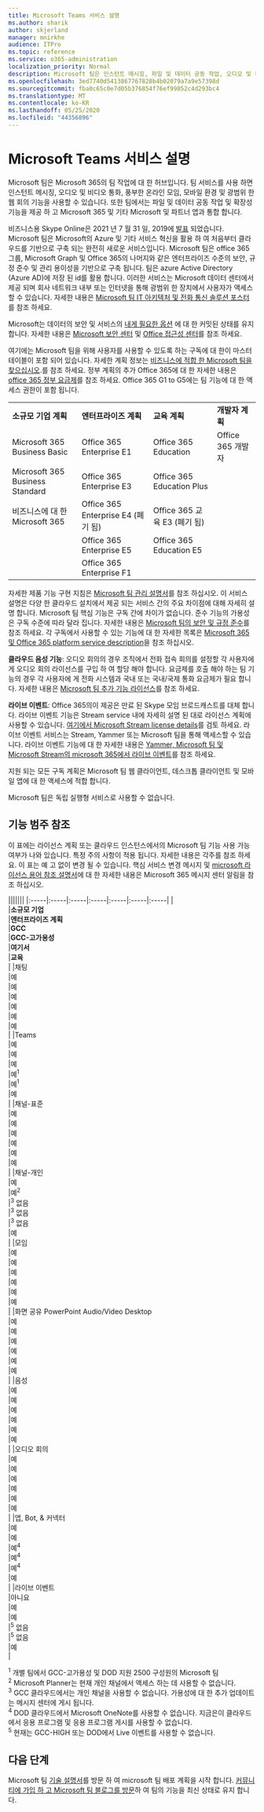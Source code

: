 ```yaml
---
title: Microsoft Teams 서비스 설명
ms.author: sharik
author: skjerland
manager: mnirkhe
audience: ITPro
ms.topic: reference
ms.service: o365-administration
localization_priority: Normal
description: Microsoft 팀은 인스턴트 메시징, 파일 및 데이터 공동 작업, 오디오 및 비디오 통화, 리치 온라인 모임, 모바일 환경 및 광범위 한 웹 회의 기능을 제공 합니다.
ms.openlocfilehash: 3ed7740d5413867767828b4b02079a7a9e57398d
ms.sourcegitcommit: fba0c65c0e7d05b376854f76ef99852c4d293bc4
ms.translationtype: MT
ms.contentlocale: ko-KR
ms.lasthandoff: 05/25/2020
ms.locfileid: "44356896"
---
```

# <a name="microsoft-teams-service-description"></a>Microsoft Teams 서비스 설명

Microsoft 팀은 Microsoft 365의 팀 작업에 대 한 허브입니다. 팀 서비스를 사용 하면 인스턴트 메시징, 오디오 및 비디오 통화, 풍부한 온라인 모임, 모바일 환경 및 광범위 한 웹 회의 기능을 사용할 수 있습니다. 또한 팀에서는 파일 및 데이터 공동 작업 및 확장성 기능을 제공 하 고 Microsoft 365 및 기타 Microsoft 및 파트너 앱과 통합 합니다.

비즈니스용 Skype Online은 2021 년 7 월 31 일, 2019에 [발표](https://techcommunity.microsoft.com/t5/Microsoft-Teams-Blog/Skype-for-Business-Online-to-Be-Retired-in-2021/ba-p/777833) 되었습니다. Microsoft 팀은 Microsoft의 Azure 및 기타 서비스 혁신을 활용 하 여 처음부터 클라우드를 기반으로 구축 되는 완전히 새로운 서비스입니다. Microsoft 팀은 office 365 그룹, Microsoft Graph 및 Office 365의 나머지와 같은 엔터프라이즈 수준의 보안, 규정 준수 및 관리 용이성을 기반으로 구축 됩니다. 팀은 azure Active Directory (Azure AD)에 저장 된 id를 활용 합니다. 이러한 서비스는 Microsoft 데이터 센터에서 제공 되며 회사 네트워크 내부 또는 인터넷을 통해 광범위 한 장치에서 사용자가 액세스할 수 있습니다. 자세한 내용은 [Microsoft 팀 IT 아키텍처 및 전화 통신 솔루션 포스터](https://docs.microsoft.com/microsoftteams/teams-architecture-solutions-posters)를 참조 하세요.

Microsoft는 데이터의 보안 및 서비스의 [내게 필요한 옵션](https://www.microsoft.com/trust-center/compliance/accessibility) 에 대 한 커밋된 상태를 유지 합니다. 자세한 내용은 [Microsoft 보안 센터](https://www.microsoft.com/trust-center) 및 [Office 접근성 센터](https://support.office.com/article/Office-Accessibility-Center-Resources-for-people-with-disabilities-ecab0fcf-d143-4fe8-a2ff-6cd596bddc6d)를 참조 하세요.

여기에는 Microsoft 팀을 위해 사용자를 사용할 수 있도록 하는 구독에 대 한이 마스터 테이블이 포함 되어 있습니다. 자세한 계획 정보는 [비즈니스에 적합 한 Microsoft 팀을 찾으십시오](https://www.microsoft.com/microsoft-365/microsoft-teams/compare-microsoft-teams-options?rtc=1).를 참조 하세요. 정부 계획의 추가 Office 365에 대 한 자세한 내용은 [office 365 정부 요금제](https://www.microsoft.com/microsoft-365/government/compare-office-365-government-plans)를 참조 하세요. Office 365 G1 to G5에는 팀 기능에 대 한 액세스 권한이 포함 됩니다.

|||||
|:-----|:-----|:-----|:-----|
|**소규모 기업 계획** <br/> |**엔터프라이즈 계획** <br/> |**교육 계획** <br/> |**개발자 계획** <br/> |
|Microsoft 365 Business Basic  <br/> |Office 365 Enterprise E1  <br/> |Office 365 Education  <br/> |Office 365 개발자  <br/> |
|Microsoft 365 Business Standard  <br/> |Office 365 Enterprise E3  <br/> |Office 365 Education Plus  <br/> |   <br/> |
|비즈니스에 대 한 Microsoft 365  <br/> |Office 365 Enterprise E4 (폐기 됨)  <br/> |Office 365 교육 E3 (폐기 됨)  <br/> |  <br/> |
|  <br/> |Office 365 Enterprise E5  <br/> |Office 365 Education E5  <br/> |  <br/> |
|  <br/> |Office 365 Enterprise F1  <br/> |  <br/> |  <br/> |

자세한 제품 기능 구현 지침은 [Microsoft 팀 관리 설명서](https://docs.microsoft.com/MicrosoftTeams)를 참조 하십시오. 이 서비스 설명은 다양 한 클라우드 설치에서 제공 되는 서비스 간의 주요 차이점에 대해 자세히 설명 합니다. Microsoft 팀 핵심 기능은 구독 간에 차이가 없습니다. 준수 기능의 가용성은 구독 수준에 따라 달라 집니다. 자세한 내용은 [Microsoft 팀의 보안 및 규정 준수](https://docs.microsoft.com/microsoftteams/security-compliance-overview)를 참조 하세요. 각 구독에서 사용할 수 있는 기능에 대 한 자세한 목록은 [Microsoft 365 및 Office 365 platform service description](https://docs.microsoft.com/office365/servicedescriptions/office-365-platform-service-description/office-365-platform-service-description)을 참조 하십시오.

**클라우드 음성 기능**: 오디오 회의의 경우 조직에서 전화 접속 회의를 설정할 각 사용자에 게 오디오 회의 라이선스를 구입 하 여 할당 해야 합니다. 요금제를 호출 해야 하는 팀 기능의 경우 각 사용자에 게 전화 시스템과 국내 또는 국내/국제 통화 요금제가 필요 합니다. 자세한 내용은 [Microsoft 팀 추가 기능 라이선스](https://docs.microsoft.com/microsoftteams/teams-add-on-licensing/microsoft-teams-add-on-licensing)를 참조 하세요.

**라이브 이벤트**: Office 365의이 제공은 만료 된 Skype 모임 브로드캐스트를 대체 합니다. 라이브 이벤트 기능은 Stream service 내에 자세히 설명 된 대로 라이선스 계획에 사용할 수 있습니다. [여기에서 Microsoft Stream license details](https://docs.microsoft.com/stream/license-overview)를 검토 하세요. 라이브 이벤트 서비스는 Stream, Yammer 또는 Microsoft 팀을 통해 액세스할 수 있습니다. 라이브 이벤트 기능에 대 한 자세한 내용은 [Yammer, Microsoft 팀 및 Microsoft Stream의 microsoft 365에서 라이브 이벤트](https://docs.microsoft.com/stream/live-event-m365)를 참조 하세요.

지원 되는 모든 구독 계획은 Microsoft 팀 웹 클라이언트, 데스크톱 클라이언트 및 모바일 앱에 대 한 액세스에 적합 합니다.

Microsoft 팀은 독립 실행형 서비스로 사용할 수 없습니다.

## <a name="feature-category-reference"></a>기능 범주 참조 

이 표에는 라이선스 계획 또는 클라우드 인스턴스에서의 Microsoft 팀 기능 사용 가능 여부가 나와 있습니다. 특정 주의 사항이 적용 됩니다. 자세한 내용은 각주를 참조 하세요. 이 표는 예 고 없이 변경 될 수 있습니다. 핵심 서비스 변경 메시지 및 [microsoft 라이선스 용어 참조 설명서](https://www.microsoft.com/licensing/product-licensing/products)에 대 한 자세한 내용은 Microsoft 365 메시지 센터 알림을 참조 하십시오.

|||||||
|:-----|:-----|:-----|:-----|:-----|:-----|:-----|
| <br/>|**소규모 기업** <br/> |**엔터프라이즈 계획** <br/> |**GCC** <br/> |**GCC-고가용성** <br/> |**여기서** <br/> |**교육** <br/> |
|채팅  <br/> |예  <br/> |예  <br/> |예  <br/> |예  <br/> |예  <br/> |예  <br/> |
|Teams  <br/> |예 <br/> |예 <br/> |예 <br/> |예<sup>1</sup>  <br/> |예<sup>1</sup>  <br/> |예  <br/> |
|채널-표준  <br/> |예  <br/> |예  <br/> |예  <br/> |예  <br/> |예  <br/> |예  <br/> |
|채널-개인  <br/> |예  <br/> |예<sup>2</sup>  <br/> |<sup>3</sup> 없음  <br/> |<sup>3</sup> 없음  <br/> |<sup>3</sup> 없음  <br/> |예  <br/> |
|모임  <br/> |예  <br/> |예  <br/> |예  <br/> |예  <br/> |예  <br/> |예  <br/> |
|화면 공유 PowerPoint Audio/Video Desktop <br/> |예  <br/> |예  <br/> |예  <br/> |예  <br/> |예  <br/> |예  <br/> |
|음성  <br/> |예  <br/> |예  <br/> |예  <br/> |예  <br/> |예  <br/> |예  <br/> |
|오디오 회의  <br/> |예  <br/> |예  <br/> |예  <br/> |예  <br/> |예  <br/> |예  <br/> |
|앱, Bot, & 커넥터  <br/> |예  <br/> |예  <br/> |예<sup>4</sup>  <br/> |예<sup>4</sup>  <br/> |예<sup>4</sup>  <br/> |예  <br/> |
|라이브 이벤트  <br/> |아니요  <br/> |예  <br/> |예  <br/> |<sup>5</sup> 없음  <br/> |<sup>5</sup> 없음  <br/> |예  <br/> |

<sup>1</sup> 개별 팀에서 GCC-고가용성 및 DOD 지원 2500 구성원의 Microsoft 팀<br/>
<sup>2</sup> Microsoft Planner는 현재 개인 채널에서 액세스 하는 데 사용할 수 없습니다.<br/>
<sup>3</sup> GCC 클라우드에서는 개인 채널을 사용할 수 없습니다. 가용성에 대 한 추가 업데이트는 메시지 센터에 게시 됩니다.<br/>
<sup>4</sup> DOD 클라우드에서 Microsoft OneNote를 사용할 수 없습니다. 지금은이 클라우드에서 응용 프로그램 및 응용 프로그램 게시를 사용할 수 없습니다.<br/>
<sup>5</sup> 현재는 GCC-HIGH 또는 DOD에서 Live 이벤트를 사용할 수 없습니다.<br/>

## <a name="next-steps"></a>다음 단계

Microsoft 팀 [기술 설명서](https://aka.ms/SuccessWithTeams)를 방문 하 여 microsoft 팀 배포 계획을 시작 합니다. [커뮤니티에 가입 하 고 Microsoft 팀 블로그를 방문](https://aka.ms/TeamsBlog)하 여 팀의 기능을 최신 상태로 유지 합니다.